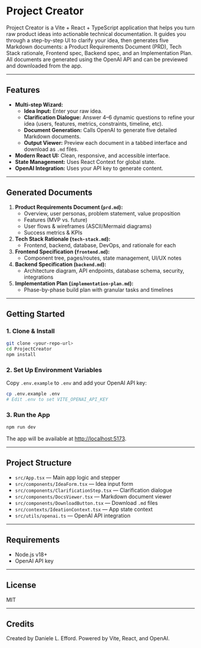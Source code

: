 # Project Creator

Project Creator is a Vite + React + TypeScript application that helps you turn raw product ideas into actionable technical documentation. It guides you through a step-by-step UI to clarify your idea, then generates five Markdown documents: a Product Requirements Document (PRD), Tech Stack rationale, Frontend spec, Backend spec, and an Implementation Plan. All documents are generated using the OpenAI API and can be previewed and downloaded from the app.

---

## Features

- **Multi-step Wizard:**
  - **Idea Input:** Enter your raw idea.
  - **Clarification Dialogue:** Answer 4–6 dynamic questions to refine your idea (users, features, metrics, constraints, timeline, etc).
  - **Document Generation:** Calls OpenAI to generate five detailed Markdown documents.
  - **Output Viewer:** Preview each document in a tabbed interface and download as `.md` files.
- **Modern React UI:** Clean, responsive, and accessible interface.
- **State Management:** Uses React Context for global state.
- **OpenAI Integration:** Uses your API key to generate content.

---

## Generated Documents

1. **Product Requirements Document (`prd.md`):**
   - Overview, user personas, problem statement, value proposition
   - Features (MVP vs. future)
   - User flows & wireframes (ASCII/Mermaid diagrams)
   - Success metrics & KPIs
2. **Tech Stack Rationale (`tech-stack.md`):**
   - Frontend, backend, database, DevOps, and rationale for each
3. **Frontend Specification (`frontend.md`):**
   - Component tree, pages/routes, state management, UI/UX notes
4. **Backend Specification (`backend.md`):**
   - Architecture diagram, API endpoints, database schema, security, integrations
5. **Implementation Plan (`implementation-plan.md`):**
   - Phase-by-phase build plan with granular tasks and timelines

---

## Getting Started

### 1. Clone & Install

```sh
git clone <your-repo-url>
cd ProjectCreator
npm install
```

### 2. Set Up Environment Variables

Copy `.env.example` to `.env` and add your OpenAI API key:

```sh
cp .env.example .env
# Edit .env to set VITE_OPENAI_API_KEY
```

### 3. Run the App

```sh
npm run dev
```
The app will be available at [http://localhost:5173](http://localhost:5173).

---

## Project Structure

- `src/App.tsx` — Main app logic and stepper
- `src/components/IdeaForm.tsx` — Idea input form
- `src/components/ClarificationStep.tsx` — Clarification dialogue
- `src/components/DocsViewer.tsx` — Markdown document viewer
- `src/components/DownloadButton.tsx` — Download `.md` files
- `src/contexts/IdeationContext.tsx` — App state context
- `src/utils/openai.ts` — OpenAI API integration

---

## Requirements
- Node.js v18+
- OpenAI API key

---

## License
MIT

---

## Credits
Created by Daniele L. Efford. Powered by Vite, React, and OpenAI.
